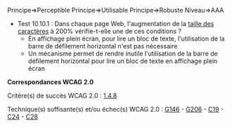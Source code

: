 Principe=>Perceptible
Principe=>Utilisable
Principe=>Robuste
Niveau=>AAA

*   Test 10.10.1 : Dans chaque page Web, l'augmentation de la [taille des caractères](#taille-des-caractres) à 200% vérifie-t-elle une de ces conditions ?
    *   En affichage plein écran, pour lire un bloc de texte, l'utilisation de la barre de défilement horizontal n'est pas nécessaire
    *   Un mécanisme permet de rendre inutile l'utilisation de la barre de défilement horizontal pour lire un bloc de texte en affichage plein écran

**Correspondances WCAG 2.0**

Critère(s) de succès WCAG 2.0 : [1.4.8](http://www.w3.org/Translations/WCAG20-fr/#visual-audio-contrast-visual-presentation)

Technique(s) suffisante(s) et/ou échec(s) WCAG 2.0 : [G146](http://www.w3.org/TR/WCAG-TECHS/G146.html) - [G206](http://www.w3.org/TR/WCAG20-TECHS/G206.html) - [C19](http://www.w3.org/TR/WCAG-TECHS/C19.html) - [C24](http://www.w3.org/TR/WCAG-TECHS/C24.html) - [C28](http://www.w3.org/TR/WCAG-TECHS/C28.html)
